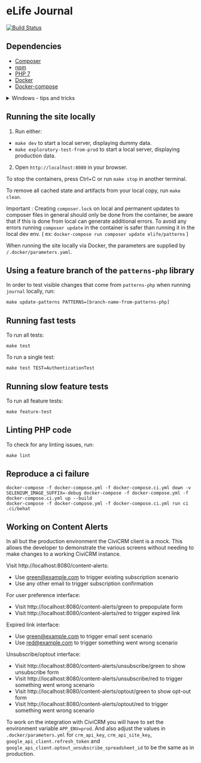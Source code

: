 eLife Journal
=============

[![Build Status](http://ci--alfred.elifesciences.org/buildStatus/icon?job=test-journal)](http://ci--alfred.elifesciences.org/job/test-journal/)

Dependencies
------------

* [Composer](https://getcomposer.org/)
* [npm](https://www.npmjs.com/)
* [PHP 7](https://www.php.net/)
* [Docker](https://www.docker.com/)
* [Docker-compose](https://www.digitalocean.com/community/tutorials/how-to-install-and-use-docker-compose-on-ubuntu-20-04)

<details>
<summary>Windows - tips and tricks</summary>
When using Windows to bypass the main errors we recommend to follow the next :

1. Before you cloned the repo, make sure that you configure git to use the correct line endings.

    * [Explanation](https://stackoverflow.com/a/71209401) / [More detailed](https://stackoverflow.com/q/10418975)
    * Easy fix : `git config --global core.autocrlf input`

2. Make sure you use Windows Linux Subsystem (WSL) or at least git bash.

    * [Guide to use WSL](https://adamtheautomator.com/windows-subsystem-for-linux/)
    * [Guide to use Git Bash](https://www.geeksforgeeks.org/working-on-git-bash/)

3. Use the recommended versions for PHP + extensions and Composer :

    * `PHP 7.3.33-7+ubuntu22.04.1+deb.sury.org+2 (cli) (built: Sep 29 2022 22:23:16) ( NTS )`

      How to install : [Guide 1](https://5balloons.info/how-to-install-php-v-7-3-on-ubuntu-20-04) / [Guide 2](https://computingforgeeks.com/how-to-install-php-ubuntu-debian/)

    * `Composer version 2.2`

      How to install : [Step 1](https://getcomposer.org/download/)
</details>

Running the site locally
----------------------------------------------

1. Run either:
  - `make dev` to start a local server, displaying dummy data.
  - `make exploratory-test-from-prod` to start a local server, displaying production data.
2. Open `http://localhost:8080` in your browser.

To stop the containers, press Ctrl+C or run `make stop` in another terminal.

To remove all cached state and artifacts from your local copy, run `make clean`.

Important : Creating `composer.lock` on local and permanent updates to composer files in general should only be done from the container, be aware that if this is done from local can generate additional errors. To avoid any errors running `composer update` in the container is safer than running it in the local dev env. ( ex: `docker-compose run composer update elife/patterns` )

When running the site locally via Docker, the parameters are supplied by `/.docker/parameters.yaml`.

Using a feature branch of the `patterns-php` library
----------------------------------------------------

In order to test visible changes that come from `patterns-php` when running `journal` locally, run:

`make update-patterns PATTERNS=[branch-name-from-patterns-php]` 

Running fast tests
-----------------

To run all tests:

```
make test
```

To run a single test:

```
make test TEST=AuthenticationTest
```

Running slow feature tests
-------------

To run all feature tests:

```
make feature-test
```

Linting PHP code
----------------

To check for any linting issues, run:

```
make lint
```

Reproduce a ci failure
----------------------

```
docker-compose -f docker-compose.yml -f docker-compose.ci.yml down -v
SELENIUM_IMAGE_SUFFIX=-debug docker-compose -f docker-compose.yml -f docker-compose.ci.yml up --build
docker-compose -f docker-compose.yml -f docker-compose.ci.yml run ci .ci/behat
```

Working on Content Alerts
-------------------------

In all but the production environment the CiviCRM client is a mock. This allows the developer to demonstrate the various screens without needing to make changes to a working CiviCRM instance.

Visit http://localhost:8080/content-alerts:
- Use green@example.com to trigger existing subscription scenario
- Use any other email to trigger subscription confirmation

For user preference interface:
- Visit http://localhost:8080/content-alerts/green to prepopulate form
- Visit http://localhost:8080/content-alerts/red to trigger expired link

Expired link interface:
- Use green@example.com to trigger email sent scenario
- Use red@example.com to trigger something went wrong scenario

Unsubscribe/optout interface:
- Visit http://localhost:8080/content-alerts/unsubscribe/green to show unsubscribe form
- Visit http://localhost:8080/content-alerts/unsubscribe/red to trigger something went wrong scenario
- Visit http://localhost:8080/content-alerts/optout/green to show opt-out form
- Visit http://localhost:8080/content-alerts/optout/red to trigger something went wrong scenario

To work on the integration with CiviCRM you will have to set the environment variable `APP_ENV=prod`. And also adjust the values in `.docker/parameters.yml` for `crm_api_key`, `crm_api_site_key`, `google_api_client.refresh_token` and `google_api_client.optout_unsubscribe_spreadsheet_id` to be the same as in production.
